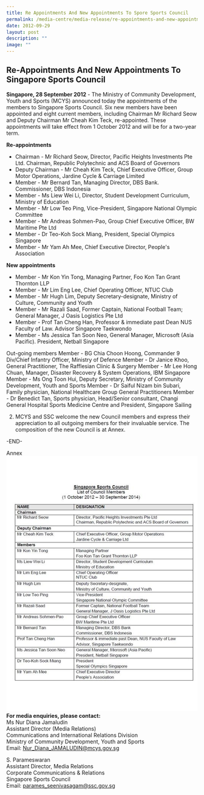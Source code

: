 ```yaml
---
title: Re Appointments And New Appointments To Spore Sports Council
permalink: /media-centre/media-release/re-appointments-and-new-appointments-to-singapore-sports-council/
date: 2012-09-29
layout: post
description: ""
image: ""
---
```

## **Re-Appointments And New Appointments To Singapore Sports Council**

**Singapore, 28 September 2012** - The Ministry of Community Development, Youth and Sports (MCYS) announced today the appointments of the members to Singapore Sports Council. Six new members have been appointed and eight current members, including Chairman Mr Richard Seow and Deputy Chairman Mr Cheah Kim Teck, re-appointed. These appointments will take effect from 1 October 2012 and will be for a two-year term.

**Re-appointments**
* Chairman - Mr Richard Seow, Director, Pacific Heights Investments Pte Ltd. Chairman, Republic Polytechnic and ACS Board of Governors
* Deputy Chairman - Mr Cheah Kim Teck, Chief Executive Officer, Group Motor Operations, Jardine Cycle & Carriage Limited
* Member - Mr Bernard Tan, Managing Director, DBS Bank. Commissioner, DBS Indonesia
* Member - Ms Liew Wei Li, Director, Student Development Curriculum, Ministry of Education
* Member - Mr Low Teo Ping, Vice-President, Singapore National Olympic Committee
* Member - Mr Andreas Sohmen-Pao, Group Chief Executive Officer, BW Maritime Pte Ltd
* Member - Dr Teo-Koh Sock Miang, President, Special Olympics Singapore
* Member - Mr Yam Ah Mee, Chief Executive Director, People's Association

**New appointments**
* Member - Mr Kon Yin Tong, Managing Partner, Foo Kon Tan Grant Thornton LLP
* Member - Mr Lim Eng Lee, Chief Operating Officer, NTUC Club
* Member - Mr Hugh Lim, Deputy Secretary-designate, Ministry of Culture, Community and Youth
* Member - Mr Razali Saad, Former Captain, National Football Team; General Manager, J Oasis Logistics Pte Ltd
* Member - Prof Tan Cheng Han, Professor & immediate past Dean NUS Faculty of Law. Advisor Singapore Taekwondo
* Member - Ms Jessica Tan Soon Neo, General Manager, Microsoft (Asia Pacific). President, Netball Singapore

Out-going members
Member - BG Chia Choon Hoong, Commander 9 Div/Chief Infantry Officer, Ministry of Defence
Member - Dr Janice Khoo, General Practitioner, The Rafflesian Clinic & Surgery
Member - Mr Lee Hong Chuan, Manager, Disaster Recovery & System Operations, IBM Singapore
Member - Ms Ong Toon Hui, Deputy Secretary, Ministry of Community Development, Youth and Sports
Member - Dr Saiful Nizam bin Subari, Family physician, National Healthcare Group General Practitioners
Member - Dr Benedict Tan, Sports physician, Head/Senior consultant, Changi General Hospital Sports Medicine Centre and President, Singapore Sailing

2. MCYS and SSC welcome the new Council members and express their appreciation to all outgoing members for their invaluable service. The composition of the new Council is at Annex.

-END-

Annex
![](/images/Media%20Centre/Media%20Release/2012/Sep/REAPPOINTMENTSANDNEWAPPOINTMENTSTOSINGAPORESPORTSCOUNCILMainPar0044Imagegif.gif)
**For media enquiries, please contact:**
<br>Ms Nur Diana Jamaludin
<br>Assistant Director (Media Relations)
<br>Communications and International Relations Division
<br>Ministry of Community Development, Youth and Sports
<br>Email: Nur_Diana_JAMALUDIN@mcys.gov.sg
		
S. Parameswaran
<br>Assistant Director, Media Relations
<br>Corporate Communications & Relations
<br>Singapore Sports Council
<br>Email: parames_seenivasagam@ssc.gov.sg
